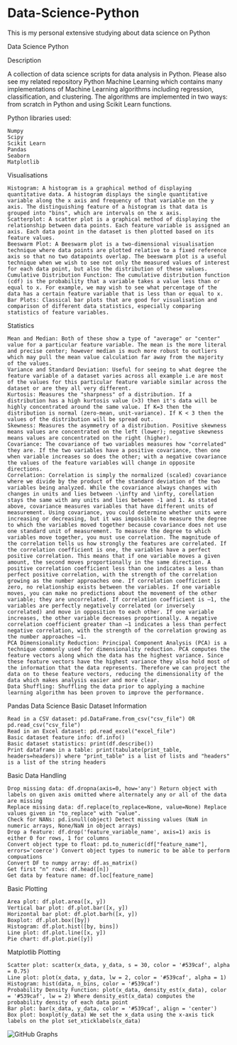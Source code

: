 # Data-Science-Python
This is my personal extensive studying about data science on Python

Data Science Python

Description

A collection of data science scripts for data analysis in Python. Please also see my related repository Python Machine Learning which contains many implementations of Machine Learning algorithms including regression, classification, and clustering. The algorithms are implemented in two ways: from scratch in Python and using Scikit Learn functions.

Python libraries used:

    Numpy
    Scipy
    Scikit Learn
    Pandas
    Seaborn
    Matplotlib






Visualisations


    Histogram: A histogram is a graphical method of displaying quantitative data. A histogram displays the single quantitative variable along the x axis and frequency of that variable on the y axis. The distinguishing feature of a histogram is that data is grouped into "bins", which are intervals on the x axis.
    Scatterplot: A scatter plot is a graphical method of displaying the relationship between data points. Each feature variable is assigned an axis. Each data point in the dataset is then plotted based on its feature values.
    Beeswarm Plot: A Beeswarm plot is a two-dimensional visualisation technique where data points are plotted relative to a fixed reference axis so that no two datapoints overlap. The beeswarm plot is a useful technique when we wish to see not only the measured values of interest for each data point, but also the distribution of these values.
    Cumulative Distribution Function: The cumulative distribution function (cdf) is the probability that a variable takes a value less than or equal to x. For example, we may wish to see what percentage of the data has a certain feature variable that is less than or equal to x.
    Bar Plots: Classical bar plots that are good for visualisation and comparison of different data statistics, especially comparing statistics of feature variables.
Statistics

    Mean and Median: Both of these show a type of "average" or "center" value for a particular feature variable. The mean is the more literal and precise center; however median is much more robust to outliers which may pull the mean value calculation far away from the majority of the values.
    Variance and Standard Deviation: Useful for seeing to what degree the feature variable of a dataset varies across all example i.e are most of the values for this particular feature variable similar across the dataset or are they all very different.
    Kurtosis: Measures the "sharpness" of a distribution. If a distribution has a high kurtosis value (>3) then it's data will be highly concentrated around the same value. If K=3 then the distribution is normal (zero-mean, unit-variance). If K < 3 then the values of the distribution will be spread out.
    Skewness: Measures the asymmetry of a distribution. Positive skewness means values are concentrated on the left (lower); negative skewness means values are concentrated on the right (higher).
    Covariance: The covariance of two variables measures how "correlated" they are. If the two variables have a positive covariance, then one when variable increases so does the other; with a negative covariance the values of the feature variables will change in opposite directions.
    Correlation: Correlation is simply the normalized (scaled) covariance where we divide by the product of the standard deviation of the two variables being analyzed. While the covariance always changes with changes in units and lies between -\infty and \infty, corellation stays the same with any units and lies between -1 and 1. As stated above, covariance measures variables that have different units of measurement. Using covariance, you could determine whether units were increasing or decreasing, but it was impossible to measure the degree to which the variables moved together because covariance does not use one standard unit of measurement. To measure the degree to which variables move together, you must use correlation. The magnitude of the correlation tells us how strongly the features are correlated. If the correlation coefficient is one, the variables have a perfect positive correlation. This means that if one variable moves a given amount, the second moves proportionally in the same direction. A positive correlation coefficient less than one indicates a less than perfect positive correlation, with the strength of the correlation growing as the number approaches one. If correlation coefficient is zero, no relationship exists between the variables. If one variable moves, you can make no predictions about the movement of the other variable; they are uncorrelated. If correlation coefficient is –1, the variables are perfectly negatively correlated (or inversely correlated) and move in opposition to each other. If one variable increases, the other variable decreases proportionally. A negative correlation coefficient greater than –1 indicates a less than perfect negative correlation, with the strength of the correlation growing as the number approaches –1.
    PCA Dimensionality Reduction: Principal Component Analysis (PCA) is a technique commonly used for dimensionality reduction. PCA computes the feature vectors along which the data has the highest variance. Since these feature vectors have the highest variance they also hold most of the information that the data represents. Therefore we can project the data on to these feature vectors, reducing the dimensionality of the data which makes analysis easier and more clear.
    Data Shuffling: Shuffling the data prior to applying a machine learning algorithm has been proven to improve the performance.

Pandas Data Science
Basic Dataset Information

    Read in a CSV dataset: pd.DataFrame.from_csv("csv_file") OR pd.read_csv("csv_file")
    Read in an Excel dataset: pd.read_excel("excel_file")
    Basic dataset feature info: df.info()
    Basic dataset statistics: print(df.describe())
    Print dataframe in a table: print(tabulate(print_table, headers=headers)) where "print_table" is a list of lists and "headers" is a list of the string headers

Basic Data Handling

    Drop missing data: df.dropna(axis=0, how='any') Return object with labels on given axis omitted where alternately any or all of the data are missing
    Replace missing data: df.replace(to_replace=None, value=None) Replace values given in "to_replace" with "value".
    Check for NANs: pd.isnull(object) Detect missing values (NaN in numeric arrays, None/NaN in object arrays)
    Drop a feature: df.drop('feature_variable_name', axis=1) axis is either 0 for rows, 1 for columns
    Convert object type to float: pd.to_numeric(df["feature_name"], errors='coerce') Convert object types to numeric to be able to perform compuations
    Convert DF to numpy array: df.as_matrix()
    Get first "n" rows: df.head([n])
    Get data by feature name: df.loc[feature_name]

Basic Plotting

    Area plot: df.plot.area([x, y])
    Vertical bar plot: df.plot.bar([x, y])
    Horizontal bar plot: df.plot.barh([x, y])
    Boxplot: df.plot.box([by])
    Histogram: df.plot.hist([by, bins])
    Line plot: df.plot.line([x, y])
    Pie chart: df.plot.pie([y])

Matplotlib Plotting

    Scatter plot: scatter(x_data, y_data, s = 30, color = '#539caf', alpha = 0.75)
    Line plot: plot(x_data, y_data, lw = 2, color = '#539caf', alpha = 1)
    Histogram: hist(data, n_bins, color = '#539caf')
    Probability Density Function: plot(x_data, density_est(x_data), color = '#539caf', lw = 2) Where density_est(x_data) computes the probability density of each data point
    Bar plot: bar(x_data, y_data, color = '#539caf', align = 'center')
    Box plot: boxplot(y_data) We set the x_data using the x-axis tick labels on the plot set_xticklabels(x_data)

![GitHub Graphs](https://user-images.githubusercontent.com/94064775/144500657-cc61e2ac-c25e-4332-8731-940c84cefbc4.png)


